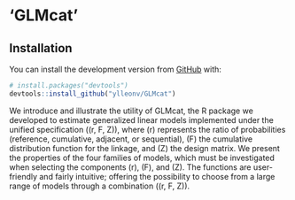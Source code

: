 
<!-- README.md is generated from README.Rmd. Please edit that file -->

# ‘GLMcat’

## Installation

You can install the development version from
[GitHub](https://github.com/) with:

``` r
# install.packages("devtools")
devtools::install_github("ylleonv/GLMcat")
```

We introduce and illustrate the utility of GLMcat, the R package we
developed to estimate generalized linear models implemented under the
unified specification \((r, F, Z)\), where \(r\) represents the ratio of
probabilities (reference, cumulative, adjacent, or sequential), \(F\)
the cumulative distribution function for the linkage, and \(Z\) the
design matrix. We present the properties of the four families of models,
which must be investigated when selecting the components \(r\), \(F\),
and \(Z\). The functions are user-friendly and fairly intuitive;
offering the possibility to choose from a large range of models through
a combination \((r, F, Z)\).
